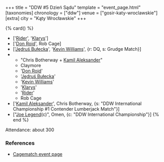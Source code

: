 +++
title = "DDW #5 Dzień Sądu"
template = "event_page.html"
[taxonomies]
chronology = ["ddw"]
venue = ["gosir-katy-wroclawskie"]
[extra]
city = "Kąty Wrocławskie"
+++

{% card() %}
- ['[Rider](@/w/asmund.md)', '[Klarys](@/w/klarys.md)']
- ['[Don Roid](@/w/don-roid.md)', Rob Cage]
- ['[Jędruś Bułecka](@/w/jedrus-bulecka.md)', '[Kevin Williams](@/w/kevin-williams.md)', {r: DQ, s: Grudge Match}]
- - "Chris Botherway + [Kamil Aleksander](@/w/kamil-aleksander.md)"
  - Claymore
  - '[Don Roid](@/w/don-roid.md)'
  - '[Jędruś Bułecka](@/w/jedrus-bulecka.md)'
  - '[Kevin Williams](@/w/kevin-williams.md)'
  - '[Klarys](@/w/klarys.md)'
  - '[Rider](@/w/asmund.md)'
  - Rob Cage
- ['[Kamil Aleksander](@/w/kamil-aleksander.md)', Chris Botherway, {s: "DDW International
      Championship #1 Contender Lumberjack Match"}]
- ["[Joe Legend](@/w/joe-legend.md)(c)", Omen, {c: "DDW International Championship"}]
{% end %}

Attendance: about 300


### References

* [Cagematch event page](https://www.cagematch.net/?id=1&nr=62760)

